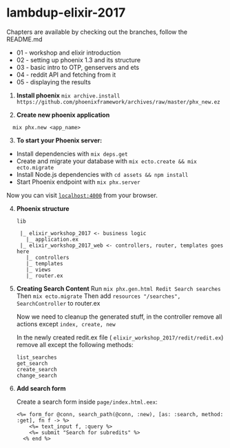 # lambdup-elixir-2017

Chapters are available by checking out the branches,
follow the README.md

* 01 - workshop and elixir introduction
* 02 - setting up phoenix 1.3 and its structure
* 03 - basic intro to OTP, genservers and ets
* 04 - reddit API and fetching from it
* 05 - displaying the results

1) __Install phoenix__
  ```mix archive.install https://github.com/phoenixframework/archives/raw/master/phx_new.ez```

2) __Create new phoenix application__
  ```
    mix phx.new <app_name>
  ```

3) __To start your Phoenix server:__

  * Install dependencies with `mix deps.get`
  * Create and migrate your database with `mix ecto.create && mix ecto.migrate`
  * Install Node.js dependencies with `cd assets && npm install`
  * Start Phoenix endpoint with `mix phx.server`

Now you can visit [`localhost:4000`](http://localhost:4000) from your browser.

4) __Phoenix structure__

      `lib`

        |_ elixir_workshop_2017 <- business logic
          |_ application.ex
        |_ elixir_workshop_2017_web <- controllers, router, templates goes here
          |_ controllers
          |_ templates
          |_ views
          |_ router.ex

5) __Creating Search Content__
  Run `mix phx.gen.html Redit Search searches`
  Then `mix ecto.migrate`
  Then add `resources "/searches", SearchController` to router.ex

    
    Now we need to cleanup the generated stuff,
  in the controller remove all actions except `index, create, new`

    In the newly created redit.ex file ( `elixir_workshop_2017/redit/redit.ex`) remove all except the following methods:
    
  
    ```
    list_searches
    get_search
    create_search
    change_search
    ```
6) __Add search form__
    <br />

    Create a search form inside `page/index.html.eex`:
    

    ```
    <%= form_for @conn, search_path(@conn, :new), [as: :search, method: :get], fn f -> %>
        <%= text_input f, :query %>
        <%= submit "Search for subredits" %>
      <% end %>
    ```
